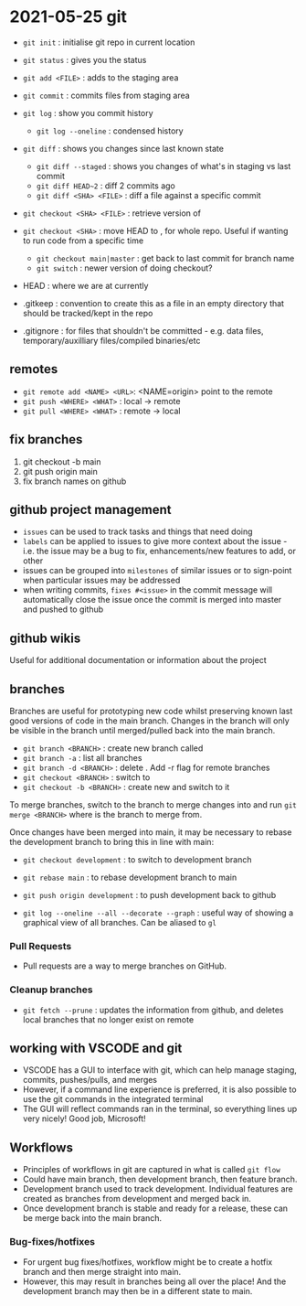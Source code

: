 # 2021-05-25 git

- `git init` : initialise git repo in current location
- `git status` : gives you the status
- `git add <FILE>` : adds <FILE> to the staging area
- `git commit` : commits files from staging area
- `git log` : show you commit history
	- `git log --oneline` : condensed history
- `git diff` : shows you changes since last known state
	- `git diff --staged` : shows you changes of what's in staging vs last commit
	- `git diff HEAD~2` : diff 2 commits ago
	- `git diff <SHA> <FILE>` : diff a file against a specific commit
- `git checkout <SHA> <FILE>` : retrieve <SHA> version of <FILE>
- `git checkout <SHA>` : move HEAD to <SHA>, for whole repo. Useful if wanting to run code from a specific time
	- `git checkout main|master` : get back to last commit for branch name
	- `git switch` : newer version of doing checkout?


- HEAD :  where we are at currently  
- .gitkeep : convention to create this as a file in an empty directory that should be tracked/kept in the repo
- .gitignore : for files that shouldn't be committed - e.g. data files, temporary/auxilliary files/compiled binaries/etc


## remotes
- `git remote add <NAME> <URL>`: <NAME=origin> point to the remote
- `git push <WHERE> <WHAT>` : local -> remote
- `git pull <WHERE> <WHAT>` : remote -> local

## fix branches
1. git checkout -b main
2. git push origin main
3. fix branch names on github

## github project management
- `issues` can be used to track tasks and things that need doing
- `labels` can be applied to issues to give more context about the issue - i.e. the issue may be a bug to fix, enhancements/new features to add, or other
- issues can be grouped into `milestones` of similar issues or to sign-point when particular issues may be addressed
- when writing commits, `fixes #<issue>` in the commit message will automatically close the issue once the commit is merged into master and pushed to github

## github wikis
Useful for additional documentation or information about the project

## branches
Branches are useful for prototyping new code whilst preserving known last good versions of code in the main branch. Changes in the branch will only be visible in the branch until merged/pulled back into the main branch.
- `git branch <BRANCH>` : create new branch called <BRANCH>
- `git branch -a` : list all branches
- `git branch -d <BRANCH>` : delete  <BRANCH>. Add -r flag for remote branches
- `git checkout <BRANCH>` : switch to <BRANCH>
- `git checkout -b <BRANCH>` : create new <BRANCH> and switch to it 

To merge branches, switch to the branch to merge changes into and run `git merge <BRANCH>` where <BRANCH> is the branch to merge from.

Once changes have been merged into main, it may be necessary to rebase the development branch to bring this in line with main:
- `git checkout development` : to switch to development branch
- `git rebase main` : to rebase development branch to main
- `git push origin development` : to push development back to github

- `git log --oneline --all --decorate --graph` : useful way of showing a graphical view of all branches. Can be aliased to `gl`

### Pull Requests
- Pull requests are a way to merge branches on GitHub. 

### Cleanup branches
- `git fetch --prune` : updates the information from github, and deletes local branches that no longer exist on remote


## working with VSCODE and git
- VSCODE has a GUI to interface with git, which can help manage staging, commits, pushes/pulls, and merges
- However, if a command line experience is preferred, it is also possible to use the git commands in the integrated terminal
- The GUI will reflect commands ran in the terminal, so everything lines up very nicely! Good job, Microsoft!

## Workflows
- Principles of workflows in git are captured in what is called `git flow`
- Could have main branch, then development branch, then feature branch.
- Development branch used to track development. Individual features are created as branches from development and merged back in.
- Once development branch is stable and ready for a release, these can be merge back into the main branch.

### Bug-fixes/hotfixes
- For urgent bug fixes/hotfixes, workflow might be to create a hotfix branch and then merge straight into main.
- However, this may result in branches being all over the place! And the development branch may then be in a different state to main.

